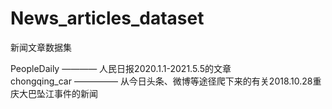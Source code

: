 # News_articles_dataset
 新闻文章数据集

 PeopleDaily ———— 人民日报2020.1.1-2021.5.5的文章  
 chongqing_car ————— 从今日头条、微博等途径爬下来的有关2018.10.28重庆大巴坠江事件的新闻
